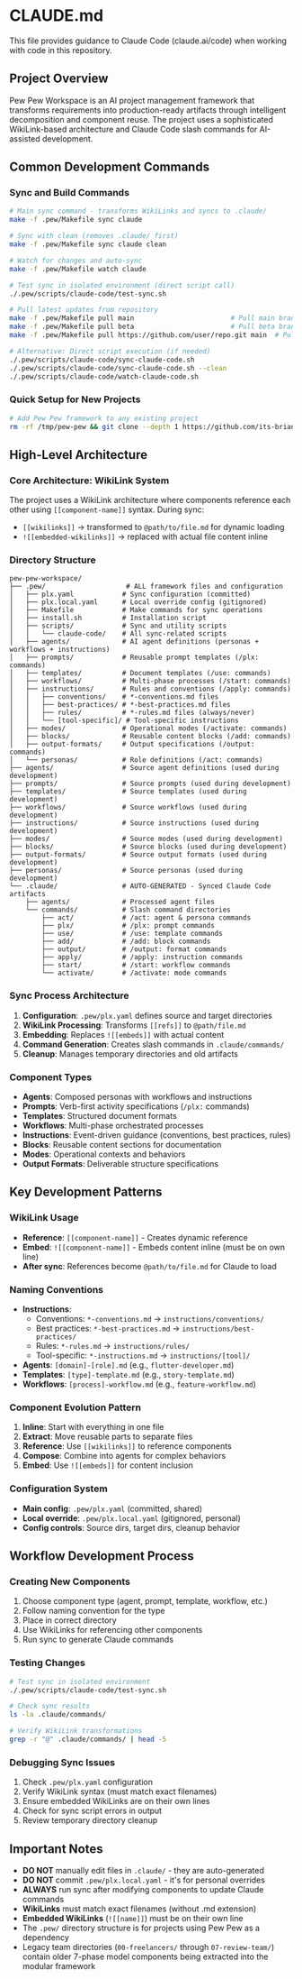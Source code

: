 # CLAUDE.md

This file provides guidance to Claude Code (claude.ai/code) when working with code in this repository.

## Project Overview

Pew Pew Workspace is an AI project management framework that transforms requirements into production-ready artifacts through intelligent decomposition and component reuse. The project uses a sophisticated WikiLink-based architecture and Claude Code slash commands for AI-assisted development.

## Common Development Commands

### Sync and Build Commands
```bash
# Main sync command - transforms WikiLinks and syncs to .claude/
make -f .pew/Makefile sync claude

# Sync with clean (removes .claude/ first)
make -f .pew/Makefile sync claude clean

# Watch for changes and auto-sync
make -f .pew/Makefile watch claude

# Test sync in isolated environment (direct script call)
./.pew/scripts/claude-code/test-sync.sh

# Pull latest updates from repository
make -f .pew/Makefile pull main                        # Pull main branch
make -f .pew/Makefile pull beta                        # Pull beta branch
make -f .pew/Makefile pull https://github.com/user/repo.git main  # Pull from any repository

# Alternative: Direct script execution (if needed)
./.pew/scripts/claude-code/sync-claude-code.sh
./.pew/scripts/claude-code/sync-claude-code.sh --clean
./.pew/scripts/claude-code/watch-claude-code.sh
```

### Quick Setup for New Projects
```bash
# Add Pew Pew framework to any existing project
rm -rf /tmp/pew-pew && git clone --depth 1 https://github.com/its-brianwithai/pew-pew-workspace.git /tmp/pew-pew && cd "$(pwd)" && mkdir -p .pew && for dir in agents prompts templates workflows instructions modes blocks output-formats personas scripts Makefile install.sh; do if [ -f "/tmp/pew-pew/.pew/$dir" ]; then cp "/tmp/pew-pew/.pew/$dir" ".pew/$dir"; elif [ -d "/tmp/pew-pew/.pew/$dir" ]; then mkdir -p ".pew/$dir" && cp -r "/tmp/pew-pew/.pew/$dir"/* ".pew/$dir"/ 2>/dev/null || true; fi; done && cp /tmp/pew-pew/.pew/plx.yaml .pew/plx.yaml && ./.pew/scripts/claude-code/sync-claude-code.sh && rm -rf /tmp/pew-pew
```

## High-Level Architecture

### Core Architecture: WikiLink System
The project uses a WikiLink architecture where components reference each other using `[[component-name]]` syntax. During sync:
- `[[wikilinks]]` → transformed to `@path/to/file.md` for dynamic loading
- `![[embedded-wikilinks]]` → replaced with actual file content inline

### Directory Structure
```
pew-pew-workspace/
├── .pew/                    # ALL framework files and configuration
│   ├── plx.yaml            # Sync configuration (committed)
│   ├── plx.local.yaml      # Local override config (gitignored)
│   ├── Makefile            # Make commands for sync operations
│   ├── install.sh          # Installation script
│   ├── scripts/            # Sync and utility scripts
│   │   └── claude-code/    # All sync-related scripts
│   ├── agents/             # AI agent definitions (personas + workflows + instructions)
│   ├── prompts/            # Reusable prompt templates (/plx: commands)
│   ├── templates/          # Document templates (/use: commands)
│   ├── workflows/          # Multi-phase processes (/start: commands)
│   ├── instructions/       # Rules and conventions (/apply: commands)
│   │   ├── conventions/    # *-conventions.md files
│   │   ├── best-practices/ # *-best-practices.md files
│   │   ├── rules/          # *-rules.md files (always/never)
│   │   └── [tool-specific]/ # Tool-specific instructions
│   ├── modes/              # Operational modes (/activate: commands)
│   ├── blocks/             # Reusable content blocks (/add: commands)
│   ├── output-formats/     # Output specifications (/output: commands)
│   └── personas/           # Role definitions (/act: commands)
├── agents/                 # Source agent definitions (used during development)
├── prompts/                # Source prompts (used during development)
├── templates/              # Source templates (used during development)
├── workflows/              # Source workflows (used during development)
├── instructions/           # Source instructions (used during development)
├── modes/                  # Source modes (used during development)
├── blocks/                 # Source blocks (used during development)
├── output-formats/         # Source output formats (used during development)
├── personas/               # Source personas (used during development)
└── .claude/                # AUTO-GENERATED - Synced Claude Code artifacts
    ├── agents/             # Processed agent files
    └── commands/           # Slash command directories
        ├── act/            # /act: agent & persona commands
        ├── plx/            # /plx: prompt commands
        ├── use/            # /use: template commands
        ├── add/            # /add: block commands
        ├── output/         # /output: format commands
        ├── apply/          # /apply: instruction commands
        ├── start/          # /start: workflow commands
        └── activate/       # /activate: mode commands
```

### Sync Process Architecture
1. **Configuration**: `.pew/plx.yaml` defines source and target directories
2. **WikiLink Processing**: Transforms `[[refs]]` to `@path/file.md`
3. **Embedding**: Replaces `![[embeds]]` with actual content
4. **Command Generation**: Creates slash commands in `.claude/commands/`
5. **Cleanup**: Manages temporary directories and old artifacts

### Component Types
- **Agents**: Composed personas with workflows and instructions
- **Prompts**: Verb-first activity specifications (`/plx:` commands)
- **Templates**: Structured document formats
- **Workflows**: Multi-phase orchestrated processes
- **Instructions**: Event-driven guidance (conventions, best practices, rules)
- **Blocks**: Reusable content sections for documentation
- **Modes**: Operational contexts and behaviors
- **Output Formats**: Deliverable structure specifications

## Key Development Patterns

### WikiLink Usage
- **Reference**: `[[component-name]]` - Creates dynamic reference
- **Embed**: `![[component-name]]` - Embeds content inline (must be on own line)
- **After sync**: References become `@path/to/file.md` for Claude to load

### Naming Conventions
- **Instructions**: 
  - Conventions: `*-conventions.md` → `instructions/conventions/`
  - Best practices: `*-best-practices.md` → `instructions/best-practices/`
  - Rules: `*-rules.md` → `instructions/rules/`
  - Tool-specific: `*-instructions.md` → `instructions/[tool]/`
- **Agents**: `[domain]-[role].md` (e.g., `flutter-developer.md`)
- **Templates**: `[type]-template.md` (e.g., `story-template.md`)
- **Workflows**: `[process]-workflow.md` (e.g., `feature-workflow.md`)

### Component Evolution Pattern
1. **Inline**: Start with everything in one file
2. **Extract**: Move reusable parts to separate files
3. **Reference**: Use `[[wikilinks]]` to reference components
4. **Compose**: Combine into agents for complex behaviors
5. **Embed**: Use `![[embeds]]` for content inclusion

### Configuration System
- **Main config**: `.pew/plx.yaml` (committed, shared)
- **Local override**: `.pew/plx.local.yaml` (gitignored, personal)
- **Config controls**: Source dirs, target dirs, cleanup behavior

## Workflow Development Process

### Creating New Components
1. Choose component type (agent, prompt, template, workflow, etc.)
2. Follow naming convention for the type
3. Place in correct directory
4. Use WikiLinks for referencing other components
5. Run sync to generate Claude commands

### Testing Changes
```bash
# Test sync in isolated environment
./.pew/scripts/claude-code/test-sync.sh

# Check sync results
ls -la .claude/commands/

# Verify WikiLink transformations
grep -r "@" .claude/commands/ | head -5
```

### Debugging Sync Issues
1. Check `.pew/plx.yaml` configuration
2. Verify WikiLink syntax (must match exact filenames)
3. Ensure embedded WikiLinks are on their own lines
4. Check for sync script errors in output
5. Review temporary directory cleanup

## Important Notes

- **DO NOT** manually edit files in `.claude/` - they are auto-generated
- **DO NOT** commit `.pew/plx.local.yaml` - it's for personal overrides
- **ALWAYS** run sync after modifying components to update Claude commands
- **WikiLinks** must match exact filenames (without .md extension)
- **Embedded WikiLinks** (`![[name]]`) must be on their own line
- The `.pew/` directory structure is for projects using Pew Pew as a dependency
- Legacy team directories (`00-freelancers/` through `07-review-team/`) contain older 7-phase model components being extracted into the modular framework